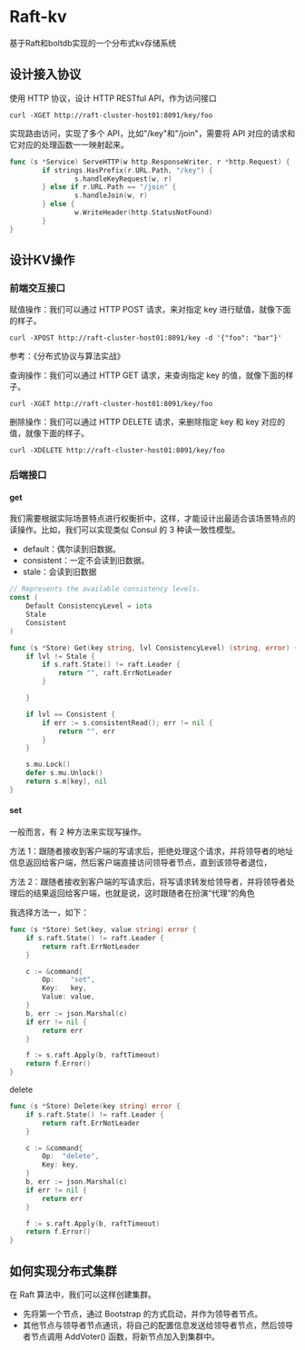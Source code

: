 # Raft-kv

基于Raft和boltdb实现的一个分布式kv存储系统

## 设计接入协议

 使用 HTTP 协议，设计 HTTP RESTful API，作为访问接口 

```shell
curl -XGET http://raft-cluster-host01:8091/key/foo
```

实现路由访问，实现了多个 API，比如"/key"和"/join"，需要将 API 对应的请求和它对应的处理函数一一映射起来。

```go
func (s *Service) ServeHTTP(w http.ResponseWriter, r *http.Request) {    // 设置HTTP请求对应的路由信息
        if strings.HasPrefix(r.URL.Path, "/key") {
                s.handleKeyRequest(w, r)
        } else if r.URL.Path == "/join" {
                s.handleJoin(w, r)
        } else {
                w.WriteHeader(http.StatusNotFound)
        }
}
```

## 设计KV操作

### 前端交互接口

 赋值操作：我们可以通过 HTTP POST 请求，来对指定 key 进行赋值，就像下面的样子。

```shell
curl -XPOST http://raft-cluster-host01:8091/key -d '{"foo": "bar"}'
```

参考：《分布式协议与算法实战》

查询操作：我们可以通过 HTTP GET 请求，来查询指定 key 的值，就像下面的样子。

```shell
curl -XGET http://raft-cluster-host01:8091/key/foo
```

删除操作：我们可以通过 HTTP DELETE 请求，来删除指定 key 和 key 对应的值，就像下面的样子。

```shell
curl -XDELETE http://raft-cluster-host01:8091/key/foo 
```

### 后端接口

#### get

 我们需要根据实际场景特点进行权衡折中，这样，才能设计出最适合该场景特点的读操作。比如，我们可以实现类似 Consul 的 3 种读一致性模型。 

- default：偶尔读到旧数据。
- consistent：一定不会读到旧数据。
- stale：会读到旧数据

```go
// Represents the available consistency levels.
const (
	Default ConsistencyLevel = iota
	Stale
	Consistent
)

func (s *Store) Get(key string, lvl ConsistencyLevel) (string, error) {
	if lvl != Stale {
		if s.raft.State() != raft.Leader {
			return "", raft.ErrNotLeader
		}

	}

	if lvl == Consistent {
		if err := s.consistentRead(); err != nil {
			return "", err
		}
	}

	s.mu.Lock()
	defer s.mu.Unlock()
	return s.m[key], nil
}
```

#### set

一般而言，有 2 种方法来实现写操作。

方法 1：跟随者接收到客户端的写请求后，拒绝处理这个请求，并将领导者的地址信息返回给客户端，然后客户端直接访问领导者节点，直到该领导者退位，

方法 2：跟随者接收到客户端的写请求后，将写请求转发给领导者，并将领导者处理后的结果返回给客户端，也就是说，这时跟随者在扮演“代理”的角色

我选择方法一，如下：

```go
func (s *Store) Set(key, value string) error {
	if s.raft.State() != raft.Leader {
		return raft.ErrNotLeader
	}

	c := &command{
		Op:    "set",
		Key:   key,
		Value: value,
	}
	b, err := json.Marshal(c)
	if err != nil {
		return err
	}

	f := s.raft.Apply(b, raftTimeout)
	return f.Error()
}
```

delete

```go
func (s *Store) Delete(key string) error {
	if s.raft.State() != raft.Leader {
		return raft.ErrNotLeader
	}

	c := &command{
		Op:  "delete",
		Key: key,
	}
	b, err := json.Marshal(c)
	if err != nil {
		return err
	}

	f := s.raft.Apply(b, raftTimeout)
	return f.Error()
}
```

## 如何实现分布式集群

 在 Raft 算法中，我们可以这样创建集群。

- 先将第一个节点，通过 Bootstrap 的方式启动，并作为领导者节点。
- 其他节点与领导者节点通讯，将自己的配置信息发送给领导者节点，然后领导者节点调用 AddVoter() 函数，将新节点加入到集群中。 
